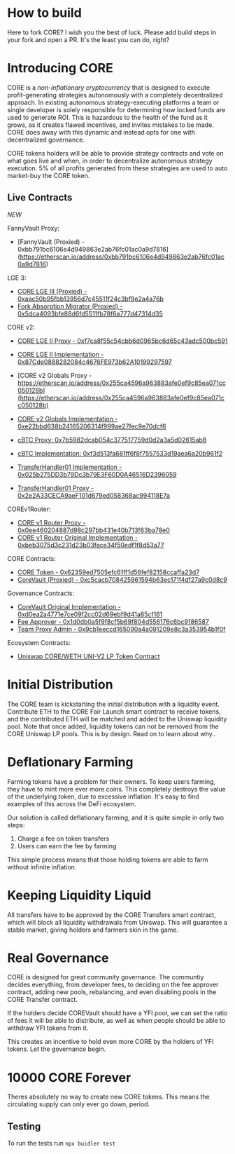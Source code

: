 # How to build

Here to fork CORE? I wish you the best of luck. Please add build steps in your fork and open a PR. It's the least you can do, right?

# Introducing CORE

CORE is a *non-inflationary* *cryptocurrency* that is designed to execute profit-generating strategies autonomously with a completely decentralized approach. In existing autonomous strategy-executing platforms a team or single developer is solely responsible for determining how locked funds are used to generate ROI. This is hazardous to the health of the fund as it grows, as it creates flawed incentives, and invites mistakes to be made. CORE does away with this dynamic and instead opts for one with decentralized governance.

CORE tokens holders will be able to provide strategy contracts and vote on what goes live and when, in order to decentralize autonomous strategy execution. 5% of all profits generated from these strategies are used to auto market-buy the CORE token.

## Live Contracts

*NEW*

FannyVault Proxy:
- [FannyVault (Proxied) - 0xbb791bc6106e4d949863e2ab76fc01ac0a9d7816] (https://etherscan.io/address/0xbb791bc6106e4d949863e2ab76fc01ac0a9d7816)

LGE 3:
- [CORE LGE III (Proxied) - 0xaac50b95fbb13956d7c45511f24c3bf9e2a4a76b](https://etherscan.io/address/0xaac50b95fbb13956d7c45511f24c3bf9e2a4a76b)
- [Fork Absorption Migrator (Proxied) - 0x5dca4093bfe88d6fd5511fb78f6a777d47314d35](https://etherscan.io/address/0x5dca4093bfe88d6fd5511fb78f6a777d47314d35)

CORE v2:
- [CORE LGE II Proxy - 0xf7ca8f55c54cbb6d0965bc6d65c43adc500bc591](https://etherscan.io/address/0xf7ca8f55c54cbb6d0965bc6d65c43adc500bc591)
- [CORE LGE II Implementation - 0x87Cde0888282084c4676FE973b62A10199297597](https://etherscan.io/address/0x87Cde0888282084c4676FE973b62A10199297597)
- [CORE v2 Globals Proxy - https://etherscan.io/address/0x255ca4596a963883afe0ef9c85ea071cc050128b](https://etherscan.io/address/0x255ca4596a963883afe0ef9c85ea071cc050128b)
- [CORE v2 Globals Implementation - 0xe22bbd638b24165206314f999ae27fec9e70dcf6](https://etherscan.io/address/0xe22bbd638b24165206314f999ae27fec9e70dcf6)
- [cBTC Proxy: 0x7b5982dcab054c377517759d0d2a3a5d02615ab8](https://etherscan.io/address/0x7b5982dcab054c377517759d0d2a3a5d02615ab8)
- [cBTC Implementation: 0xf3d513fa681ff6f8f7557533d19aea6a20b961f2](https://etherscan.io/address/0xf3d513fa681ff6f8f7557533d19aea6a20b961f2)

 - [TransferHandler01 Implementation - 0x025b275DD3b79Dc3b79E3F60D0A46516D2396059](https://etherscan.io/address/0x025b275dd3b79dc3b79e3f60d0a46516d2396059)
 - [TransferHandler01 Proxy - 0x2e2A33CECA9aeF101d679ed058368ac994118E7a](https://etherscan.io/address/0x2e2A33CECA9aeF101d679ed058368ac994118E7a)

COREv1Router:
 - [CORE v1 Router Proxy - 0x0ee460204887d98c297bb431e40b713f63ba78e0](https://etherscan.io/address/0x0ee460204887d98c297bb431e40b713f63ba78e0)
 - [CORE v1 Router Original Implementation - 0xbeb3075d3c231d23b03face34f50edf1f8d53a77](https://etherscan.io/address/0xbeb3075d3c231d23b03face34f50edf1f8d53a77)

CORE Contracts:
 - [CORE Token - 0x62359ed7505efc61ff1d56fef82158ccaffa23d7](https://etherscan.io/address/0x62359ed7505efc61ff1d56fef82158ccaffa23d7)
 - [CoreVault (Proxied) - 0xc5cacb708425961594b63ec171f4df27a9c0d8c9](https://etherscan.io/address/0xc5cacb708425961594b63ec171f4df27a9c0d8c9)
 
 Governance Contracts:
 - [CoreVault Original Implementation - 0xd0ea2a4771e7ce09f2cc02d69ebf9d41a85cf161](https://etherscan.io/address/0xd0ea2a4771e7ce09f2cc02d69ebf9d41a85cf161)
 - [Fee Approver - 0x1d0db0a5f9f8cf5b69f804d556176c6bc9186587](https://etherscan.io/address/0x1d0db0a5f9f8cf5b69f804d556176c6bc9186587)
 - [Team Proxy Admin - 0x9cb1eeccd165090a4a091209e8c3a353954b1f0f](https://etherscan.io/address/0x9cb1eeccd165090a4a091209e8c3a353954b1f0f)

Ecosystem Contracts:
 - [Uniswap CORE/WETH UNI-V2 LP Token Contract](https://etherscan.io/address/0x32ce7e48debdccbfe0cd037cc89526e4382cb81b)


# Initial Distribution

The CORE team is kickstarting the initial distribution with a liquidity event. Contribute ETH to the CORE Fair Launch smart contract to receive tokens, and the contributed ETH will be matched and added to the Uniswap liquidity pool. Note that once added, liquidity tokens can not be removed from the CORE Uniswap LP pools. This is by design. Read on to learn about why..

# **Deflationary Farming**

Farming tokens have a problem for their owners. To keep users farming, they have to mint more ever more coins. This completely destroys the value of the underlying token, due to excessive inflation. It's easy to find examples of this across the DeFi ecosystem. 

Our solution is called deflationary farming, and it is quite simple in only two steps:

1. Charge a fee on token transfers
2. Users can earn the fee by farming

This simple process means that those holding tokens are able to farm without infinite inflation.

# Keeping **Liquidity Liquid**

All transfers have to be approved by the CORE Transfers smart contract, which will block all
liquidity withdrawals from Uniswap. This will guarantee a stable market, giving holders and farmers skin in the game.

# **Real Governance**

CORE is designed for great community governance. The communtiy decides everything, from developer fees, to deciding on the fee approver contract, adding new pools, rebalancing, and even disabling pools in the CORE Transfer contract.

If the holders decide COREVault should have a YFI pool, we can set
the ratio of fees it will be able to distribute, as well as when people should be
able to withdraw YFI tokens from it.

This creates an incentive to hold even more CORE by the holders of YFI tokens. Let the governance begin.

# **10000 CORE Forever**

Theres absolutely no way to create new CORE tokens. This means the
circulating supply can only ever go down, period.


## Testing 

To run the tests run
``` npx buidler test ```
